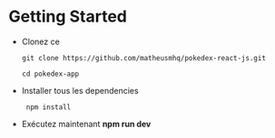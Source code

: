 # Getting Started

- Clonez ce

  ```
  git clone https://github.com/matheusmhq/pokedex-react-js.git

  cd pokedex-app
  ```

- Installer tous les dependencies

  ```
   npm install

  ```

- Exécutez maintenant **npm run dev**



